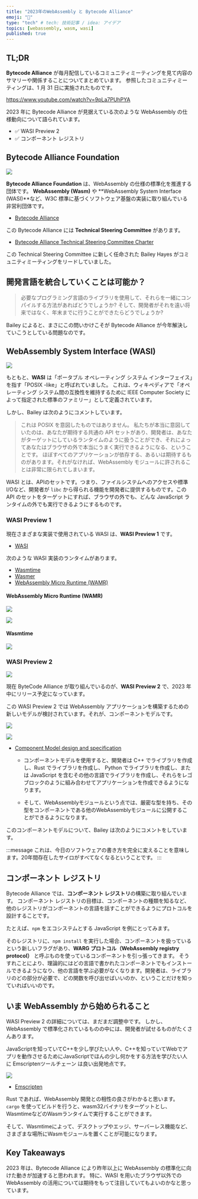 ```yaml
---
title: "2023年のWebAssembly と Bytecode Alliance"
emoji: "🦀"
type: "tech" # tech: 技術記事 / idea: アイデア
topics: [webassembly, wasm, wasi]
published: true
---
```

## TL;DR

**Bytecode Alliance** が毎月配信しているコミュニティミーティングを見て内容のサマリーや関係することについてまとめています。
参照したコミュニティミーティングは、1 月 31 日に実施されたものです。

https://www.youtube.com/watch?v=9pLa7PUhPYA

2023 年に Bytecode Alliance が見据えている次のような WebAssembly の仕様動向について語られています。

- ✅ WASI Preview 2 
- ✅ コンポーネント レジストリ

## Bytecode Alliance Foundation

![](https://storage.googleapis.com/zenn-user-upload/8fff11292fbd-20230207.png)

**Bytecode Alliance Foundation** は、WebAssembly の仕様の標準化を推進する団体です。
**WebAssembly (Wasm)** や **WebAssembly System Interface (WASI)**など、W3C 標準に基づくソフトウェア基盤の実装に取り​​組んでいる非営利団体です。

- [Bytecode Alliance](https://bytecodealliance.org/)

この Bytecode Alliance には **Technical Steering Committee** があります。

- [Bytecode Alliance Technical Steering Committee Charter](https://github.com/bytecodealliance/governance/blob/main/TSC/charter.md)

この Technical Steering Committee に新しく任命された Bailey Hayes がコミュニティミーティングをリードしていました。

## 開発言語を統合していくことは可能か？

> 必要なプログラミング言語のライブラリを使用して、それらを一緒にコンパイルする方法があればどうでしょうか? そして、開発者がそれを遠い将来ではなく、年末までに行うことができたらどうでしょうか?

Bailey によると、まさにこの問いかけこそが Bytecode Alliance が今年解決していこうとしている問題なのです。

## WebAssembly System Interface (WASI)

![](https://storage.googleapis.com/zenn-user-upload/1adeab504a15-20230207.png)

もともと、**WASI** は「ポータブル オペレーティング システム インターフェイス」を指す「POSIX -like」と呼ばれていました。
これは、ウィキペディアで「オペレーティング システム間の互換性を維持するために IEEE Computer Society によって指定された標準のファミリー」として定義されています。

しかし、Bailey は次のようにコメントしています。

> これは POSIX を意図したものではありません。
私たちが本当に意図していたのは、あなたが期待する共通の API セットがあり、開発者は、あなたがターゲットにしているランタイムのように扱うことができ、それによってあなたはブラウザの外で本当にうまく実行できるようになる、ということです。
ほぼすべてのアプリケーションが依存する、あるいは期待するものがあります。それがなければ、WebAssembly モジュールに許されることは非常に限られてしまいます。

WASI とは、APIのセットです。つまり、ファイルシステムへのアクセスや標準I/Oなど、開発者が `libc` から得られる機能を開発者に提供するものです。この API のセットをターゲットにすれば、ブラウザの外でも、どんな JavaScript ランタイムの外でも実行できるようにするものです。

### WASI Preview 1

現在さまざまな実装で使用されている WASI は、**WASI Preview 1** です。

- [WASI](https://wasi.dev/)

次のような WASI 実装のランタイムがあります。

- [Wasmtime](https://wasmtime.dev/)
- [Wasmer](https://wasmer.io/)
- [WebAssembly Micro Runtime (WAMR) ](https://bytecodealliance.github.io/wamr.dev/)

#### WebAssembly Micro Runtime (WAMR) 

![](https://storage.googleapis.com/zenn-user-upload/f37b574a0b6c-20230208.png)

![](https://storage.googleapis.com/zenn-user-upload/09beb2890ca8-20230208.png)

#### Wasmtime

![](https://storage.googleapis.com/zenn-user-upload/02da487617c5-20230208.png)

### WASI Preview 2

![](https://storage.googleapis.com/zenn-user-upload/9dd40c1c7982-20230208.png)

現在 ByteCode Alliance が取り組んでいるのが、**WASI Preview 2** で、2023 年中にリリース予定になっています。

この WASI Preview 2 では WebAssembly アプリケーションを構築するための新しいモデルが検討されています。それが、コンポーネントモデルです。

![](https://storage.googleapis.com/zenn-user-upload/33eedc8b29b9-20230208.png)

![](https://storage.googleapis.com/zenn-user-upload/b5e7688ec43c-20230208.png)

- [Component Model design and specification](https://github.com/webassembly/component-model)

  - コンポーネントモデルを使用すると、開発者は C++ でライブラリを作成し、Rust でライブラリを作成し、 Python でライブラリを作成し、または JavaScript を含むその他の言語でライブラリを作成し、それらをレゴブロックのように組み合わせてアプリケーションを作成できるようになります。

  - そして、WebAssemblyモジュールという点では、厳密な型を持ち、その型をコンポーネントである他のWebAssemblyモジュールに公開することができるようになります。

このコンポーネントモデルについて、Bailey は次のようにコメントをしています。

:::message
これは、今日のソフトウェアの書き方を完全に変えることを意味します。20年間存在したサイロがすべてなくなるということです。
:::

## コンポーネント レジストリ

Bytecode Alliance では、**コンポーネント レジストリ**の構築に取り組んでいます。
コンポーネント レジストリの目標は、コンポーネントの種類を知るなど、他のレジストリがコンポーネントの言語を話すことができるようにプロトコルを設計することです。

たとえば、`npm` をエコシステムとする JavaScript を例にとってみます。

そのレジストリに、`npm install` を実行した場合、コンポーネントを扱っているという新しいフラグがあり、**WARG プロトコル（WebAssembly registry protocol）** と呼ぶものを使っているコンポーネントを引っ張ってきます。
そうすれことにより、理論的にはどの言語で書かれたコンポーネントでもインストールできるようになり、他の言語を学ぶ必要がなくなります。開発者は、ライブラリのどの部分が必要で、どの関数を呼び出せばいいのか、ということだけを知っていればいいのです。

## いま WebAssembly から始められること

WASI Preview 2 の詳細については、まだまだ調整中です。
しかし、WebAssembly で標準化されているものの中には、開発者が試せるものがたくさんあります。

JavaScriptを知っていてC++を少し学びたい人や、C++を知っていてWebでアプリを動作させるためにJavaScriptでほんの少し何かをする方法を学びたい人に Emscriptenツールチェーン は良い出発地点です。

![](https://storage.googleapis.com/zenn-user-upload/d12a561c5235-20230207.png)

- [Emscripten](https://emscripten.org/index.html)

Rust であれば、WebAssembly 開発との相性の良さがわかると思います。
`cargo` を使ってビルドを行うと、wasm32バイナリをターゲットとし、WasmtimeなどのWasmランタイムで実行することができます。

そして、Wasmtimeによって、デスクトップやエッジ、サーバーレス機能など、さまざまな場所にWasmモジュールを置くことが可能になります。

## Key Takeaways

2023 年は、Bytecode Alliance により昨年以上に WebAssembly の標準化に向けた動きが加速すると思われます。
特に、WASI を用いたブラウザ以外での WebAssembly の活用については期待をもって注目していてもよいのかなと思っています。

